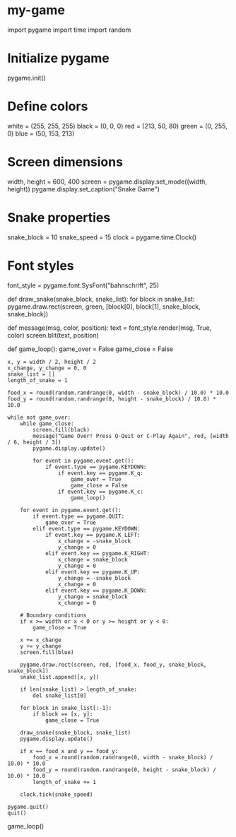 # my-game

import pygame
import time
import random

# Initialize pygame
pygame.init()

# Define colors
white = (255, 255, 255)
black = (0, 0, 0)
red = (213, 50, 80)
green = (0, 255, 0)
blue = (50, 153, 213)

# Screen dimensions
width, height = 600, 400
screen = pygame.display.set_mode((width, height))
pygame.display.set_caption("Snake Game")

# Snake properties
snake_block = 10
snake_speed = 15
clock = pygame.time.Clock()

# Font styles
font_style = pygame.font.SysFont("bahnschrift", 25)

def draw_snake(snake_block, snake_list):
    for block in snake_list:
        pygame.draw.rect(screen, green, [block[0], block[1], snake_block, snake_block])

def message(msg, color, position):
    text = font_style.render(msg, True, color)
    screen.blit(text, position)

def game_loop():
    game_over = False
    game_close = False

    x, y = width / 2, height / 2
    x_change, y_change = 0, 0
    snake_list = []
    length_of_snake = 1

    food_x = round(random.randrange(0, width - snake_block) / 10.0) * 10.0
    food_y = round(random.randrange(0, height - snake_block) / 10.0) * 10.0

    while not game_over:
        while game_close:
            screen.fill(black)
            message("Game Over! Press Q-Quit or C-Play Again", red, [width / 6, height / 3])
            pygame.display.update()

            for event in pygame.event.get():
                if event.type == pygame.KEYDOWN:
                    if event.key == pygame.K_q:
                        game_over = True
                        game_close = False
                    if event.key == pygame.K_c:
                        game_loop()

        for event in pygame.event.get():
            if event.type == pygame.QUIT:
                game_over = True
            elif event.type == pygame.KEYDOWN:
                if event.key == pygame.K_LEFT:
                    x_change = -snake_block
                    y_change = 0
                elif event.key == pygame.K_RIGHT:
                    x_change = snake_block
                    y_change = 0
                elif event.key == pygame.K_UP:
                    y_change = -snake_block
                    x_change = 0
                elif event.key == pygame.K_DOWN:
                    y_change = snake_block
                    x_change = 0

        # Boundary conditions
        if x >= width or x < 0 or y >= height or y < 0:
            game_close = True

        x += x_change
        y += y_change
        screen.fill(blue)

        pygame.draw.rect(screen, red, [food_x, food_y, snake_block, snake_block])
        snake_list.append([x, y])

        if len(snake_list) > length_of_snake:
            del snake_list[0]

        for block in snake_list[:-1]:
            if block == [x, y]:
                game_close = True

        draw_snake(snake_block, snake_list)
        pygame.display.update()

        if x == food_x and y == food_y:
            food_x = round(random.randrange(0, width - snake_block) / 10.0) * 10.0
            food_y = round(random.randrange(0, height - snake_block) / 10.0) * 10.0
            length_of_snake += 1

        clock.tick(snake_speed)

    pygame.quit()
    quit()

game_loop()
